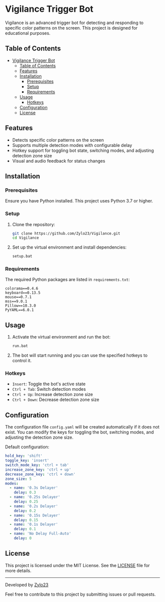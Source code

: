 # Vigilance Trigger Bot

Vigilance is an advanced trigger bot for detecting and responding to specific color patterns on the screen. This project is designed for educational purposes.

## Table of Contents

- [Vigilance Trigger Bot](#vigilance-trigger-bot)
  - [Table of Contents](#table-of-contents)
  - [Features](#features)
  - [Installation](#installation)
    - [Prerequisites](#prerequisites)
    - [Setup](#setup)
    - [Requirements](#requirements)
  - [Usage](#usage)
    - [Hotkeys](#hotkeys)
  - [Configuration](#configuration)
  - [License](#license)

## Features

- Detects specific color patterns on the screen
- Supports multiple detection modes with configurable delay
- Hotkey support for toggling bot state, switching modes, and adjusting detection zone size
- Visual and audio feedback for status changes

## Installation

### Prerequisites

Ensure you have Python installed. This project uses Python 3.7 or higher.

### Setup

1. Clone the repository:

    ```sh
    git clone https://github.com/Zylo23/Vigilance.git
    cd Vigilance
    ```

2. Set up the virtual environment and install dependencies:

    ```sh
    setup.bat
    ```

### Requirements

The required Python packages are listed in `requirements.txt`:

```
colorama==0.4.6
keyboard==0.13.5
mouse==0.7.1
mss==9.0.1
Pillow==10.3.0
PyYAML==6.0.1
```

## Usage

1. Activate the virtual environment and run the bot:

    ```sh
    run.bat
    ```

2. The bot will start running and you can use the specified hotkeys to control it.

### Hotkeys

- `Insert`: Toggle the bot's active state
- `Ctrl + Tab`: Switch detection modes
- `Ctrl + Up`: Increase detection zone size
- `Ctrl + Down`: Decrease detection zone size

## Configuration

The configuration file `config.yaml` will be created automatically if it does not exist. You can modify the keys for toggling the bot, switching modes, and adjusting the detection zone size.

Default configuration:

```yaml
hold_key: 'shift'
toggle_key: 'insert'
switch_mode_key: 'ctrl + tab'
increase_zone_key: 'ctrl + up'
decrease_zone_key: 'ctrl + down'
zone_size: 5
modes:
  - name: '0.3s Delayer'
    delay: 0.3
  - name: '0.25s Delayer'
    delay: 0.25
  - name: '0.2s Delayer'
    delay: 0.2
  - name: '0.15s Delayer'
    delay: 0.15
  - name: '0.1s Delayer'
    delay: 0.1
  - name: 'No Delay Full-Auto'
    delay: 0
```

## License

This project is licensed under the MIT License. See the [LICENSE](LICENSE) file for more details.

---

Developed by [Zylo23](https://github.com/Zylo23)

Feel free to contribute to this project by submitting issues or pull requests.
